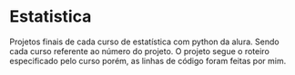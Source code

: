 # Estatistica

Projetos finais de cada curso de estatística com python da alura. Sendo cada curso referente ao número do projeto. O projeto segue o roteiro especificado pelo curso porém, as linhas de código foram feitas por mim.


